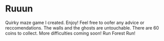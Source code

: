# Ruuun
Quirky maze game I created. Enjoy!
Feel free to oofer any advice or reccomendations.
The walls and the ghosts are untouchable.
There are 60 coins to collect.
More difficulties coming soon!
Run Forest Run!
